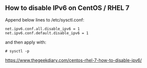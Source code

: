 ## How to disable IPv6 on CentOS / RHEL 7
Append below lines to /etc/sysctl.conf:
```
net.ipv6.conf.all.disable_ipv6 = 1
net.ipv6.conf.default.disable_ipv6 = 1
```
and then apply with: 
```
# sysctl -p
```

https://www.thegeekdiary.com/centos-rhel-7-how-to-disable-ipv6/
